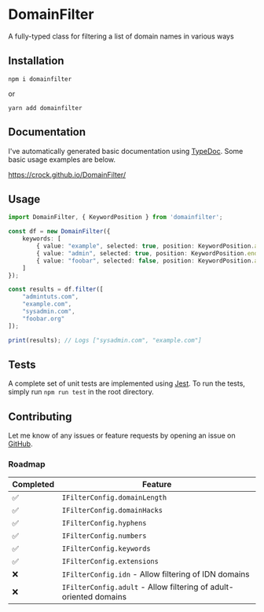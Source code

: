 # DomainFilter
A fully-typed class for filtering a list of domain names in various ways

## Installation

```
npm i domainfilter
```

or 

```
yarn add domainfilter
```

## Documentation

I've automatically generated basic documentation using [TypeDoc](https://typedoc.org). Some basic usage examples are below.

https://crock.github.io/DomainFilter/

## Usage

```typescript
import DomainFilter, { KeywordPosition } from 'domainfilter';

const df = new DomainFilter({
    keywords: [
        { value: "example", selected: true, position: KeywordPosition.anywhere },
        { value: "admin", selected: true, position: KeywordPosition.end },
        { value: "foobar", selected: false, position: KeywordPosition.anywhere },
    ]
});

const results = df.filter([
    "admintuts.com", 
    "example.com", 
    "sysadmin.com", 
    "foobar.org"
]);

print(results); // Logs ["sysadmin.com", "example.com"]
```

## Tests

A complete set of unit tests are implemented using [Jest](https://jestjs.io). 
To run the tests, simply run `npm run test` in the root directory.

## Contributing

Let me know of any issues or feature requests by opening an issue on [GitHub](https://github.com/crock/DomainFilter.git).

### Roadmap

| Completed  | Feature  |
|---|---|
| ✅  |  `IFilterConfig.domainLength` |
| ✅  |  `IFilterConfig.domainHacks` |
| ✅  | `IFilterConfig.hyphens`  |
| ✅  |  `IFilterConfig.numbers` |
| ✅  |  `IFilterConfig.keywords` |
| ✅  |  `IFilterConfig.extensions` |
| ❌  | `IFilterConfig.idn` - Allow filtering of IDN domains  |
| ❌  | `IFilterConfig.adult` - Allow filtering of adult-oriented domains  |